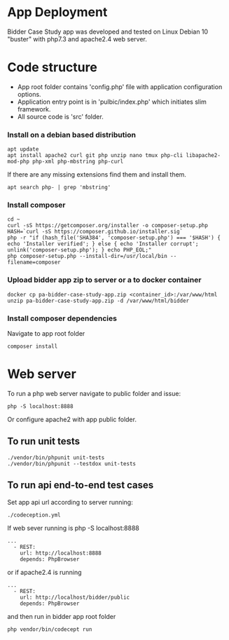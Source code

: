 # App Deployment

Bidder Case Study app was developed and tested on Linux Debian 10 "buster" with php7.3 and apache2.4 web server.

# Code structure

- App root folder contains 'config.php' file with application configuration options.
- Application entry point is in 'pulbic/index.php' which initiates slim framework.
- All source code is 'src' folder.

### Install on a debian based distribution

```
apt update
apt install apache2 curl git php unzip nano tmux php-cli libapache2-mod-php php-xml php-mbstring php-curl
```
If there are any missing extensions find them and install them.
```
apt search php- | grep 'mbstring'
```

### Install composer
```
cd ~
curl -sS https://getcomposer.org/installer -o composer-setup.php
HASH=`curl -sS https://composer.github.io/installer.sig`
php -r "if (hash_file('SHA384', 'composer-setup.php') === '$HASH') { echo 'Installer verified'; } else { echo 'Installer corrupt'; unlink('composer-setup.php'); } echo PHP_EOL;"
php composer-setup.php --install-dir=/usr/local/bin --filename=composer
```

### Upload bidder app zip to server or a to docker container

```
docker cp pa-bidder-case-study-app.zip <container_id>:/var/www/html
unzip pa-bidder-case-study-app.zip -d /var/www/html/bidder
```

### Install composer dependencies

Navigate to app root folder

```
composer install
```

# Web server

To run a php web server navigate to public folder and issue:
```
php -S localhost:8888
```
Or configure apache2 with app public folder.


## To run unit tests
```
./vendor/bin/phpunit unit-tests
./vendor/bin/phpunit --testdox unit-tests
```

## To run api end-to-end test cases

Set app api url according to server running:

```
./codeception.yml
```

If web sever running is php -S localhost:8888

```
...
  - REST:
    url: http://localhost:8888
    depends: PhpBrowser
```

or if apache2.4 is running

```
...
  - REST:
    url: http://localhost/bidder/public
    depends: PhpBrowser
```

and then run in bidder app root folder

```
php vendor/bin/codecept run
```
